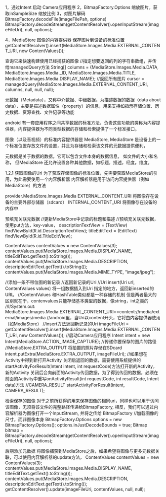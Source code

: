 

1，通过Intent 启动 Camera应用程序
2，BitmapFactory.Options  缩放图片，获取inSampleSize 缩放比例
3，对图片解码
BitmapFactory.decodeFile(imageFilePah, options)
      BitmapFactory.decodeStream(getContentResolver().openInputStream(imageFileUri), null, options); 

4，MediaStore  图像的内容提供器
保存图片到设备的标准位置
getContentResolver().insert(MediaStore.Images.Media.EXTERNAL_CONTENT_URI, new ContentValues());


查询它来快速构建使用已经捕获的图像
//指定想要返回的列的字符串数组，并传给managedQuery方法
String[] columns = {MediaStore.Images.Media.DATA, MediaStore.Images.Media._ID, MediaStore.Images.Media.TITLE, MediaStore.Images.Media.DISPLAY_NAME};
//返回所有图片
cursor = managedQuery(MediaStore.Images.Media.EXTERNAL_CONTENT_URI, columns, null, null, null);





元数据（Metadata），又称中介数据、中继数据，为描述数据的数据（data about data），主要是描述数据属性（property）的信息，用来支持如指示存储位置、历史数据、资源查找、文件记录等功能


android 有一套应用程序之间共享数据的标准方法，负责这些功能的类称为内容提供器，内容提供器为不同类型数据的存储和检索提供了一个标准接口。

图像（以及音视频）的标准内容提供器是 MediaStore,  MediaStore 是设备上的一个标准位置存放文件的设置，并且为存储和检索该文件的元数据提供便利，

元数据是关于数据的数据，它可以包含文件本身的数据信息， 如文件的大小和名称，
但MediaStore 还允许设置各种其他数据，如标题，描述，经度，维度。


1.2.1 获取图像的Uri
为了获取存储图像的标准位置，先需要获取MediaStore的引用，为此需要使用一个内容解析器
内容解析器是用于访问内容提供器（例如MediaStore）的方法

provider.MediaStore.Images.Media 
EXTERNAL_CONTENT_URI  将图像存在设备的主要外部存储器（sdcard）
INTERNAL_CONTENT_URI   将图像存在设备的内存中


预填充关联元数据
//更新MediaStore中记录的标题和描述
//预填充关联元数据，使用put方法，key-value，
descriptionTextView = (TextView) findViewById(R.id.DescriptionTextView);
titleEditText = (EditText) findViewById(R.id.TitleEditView);

ContentValues contentValues = new ContentValues(3);
contentValues.put(MediaStore.Images.Media.DISPLAY_NAME, titleEditText.getText().toString());
contentValues.put(MediaStore.Images.Media.DESCRIPTION, descriptionEditText.getText().toString());
contentValues.put(MediaStore.Images.Media.MIME_TYPE, "image/jpeg");


//添加一条不带位图的新记录
                //返回新记录的Uri
                //Uri insert(Uri url, ContentValues values) 将一组数据插入到Uri 指定的地方，返回新inserted的URI。
                //ContentValues 和HashTable类似都是一种存储的机制 但是两者最大的区别就在于，contenvalues只能存储基本类型的数据，像string，int之类的
                //I/System.out: MediaStore.Images.Media.EXTERNAL_CONTENT_URI==content://media/external/images/media
                //android里，当Uri以content开头，它将由内容提供器使用（如MediaStore）
                //insert方法返回新记录的Uri
                imageFileUri = getContentResolver().insert(MediaStore.Images.Media.EXTERNAL_CONTENT_URI, new ContentValues());
                //启动Camera应用程序
                Intent intent = new Intent(MediaStore.ACTION_IMAGE_CAPTURE);
                //传递你要保存的图片的路径
                //MediaStore.EXTRA_OUTPUT 将拍摄的照片存储在SDcard
                intent.putExtra(MediaStore.EXTRA_OUTPUT, imageFileUri);
//如果想在Activity中得到新打开Activity 关闭后返回的数据，需要使用系统提供的startActivityForResult(Intent intent, int requestCode)方法打开新的Activity，新的Activity 关闭后会向前面的Activity传回数据，为了得到传回的数据，必须在前面的Activity中重写onActivityResult(int requestCode, int resultCode, Intent data)方法
                //CAMERA_RESULT
                startActivityForResult(intent, CAMERA_RESULT);


检索保存的图像
对于之前所获得的用来保存图像的相同uri，同样也可以用于访问该图像，无须将该文件的完整路径传递给BitmapFactory, 相反，我们可以通过内容解析器为图像打开一个InputStream,  并将之传给 BitmapFactory
//加载图像的尺寸，而非图像本身
BitmapFactory.Options options = new BitmapFactory.Options();
options.inJustDecodeBounds = true;
Bitmap bitmap = BitmapFactory.decodeStream(getContentResolver().openInputStream(imageFileUri), null, options);


后期添加元数据
将图像捕获到MediaStore之后，如果希望将图像与更多元数据关联，可以使用内容解析器的update方法，
ContentValues contentValues = new ContentValues(3);
contentValues.put(MediaStore.Images.Media.DISPLAY_NAME, titleEditText.getText().toString());
contentValues.put(MediaStore.Images.Media.DESCRIPTION, descriptionEditText.getText().toString());
getContentResolver().update(imageFileUri, contentValues, null, null);








